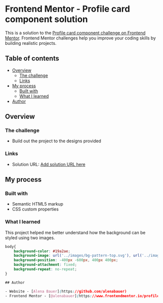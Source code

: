 # Frontend Mentor - Profile card component solution

This is a solution to the [Profile card component challenge on Frontend Mentor](https://www.frontendmentor.io/challenges/profile-card-component-cfArpWshJ). Frontend Mentor challenges help you improve your coding skills by building realistic projects. 

## Table of contents

- [Overview](#overview)
  - [The challenge](#the-challenge)
  - [Links](#links)
- [My process](#my-process)
  - [Built with](#built-with)
  - [What I learned](#what-i-learned)
- [Author](#author)

## Overview

### The challenge

- Build out the project to the designs provided

### Links

- Solution URL: [Add solution URL here](https://github.com/alenabauer/frontendmentor/challenge00/index.html)

## My process

### Built with

- Semantic HTML5 markup
- CSS custom properties

### What I learned

This project helped me better understand how the background can be styled using two images.

```css
body{
    background-color: #19a2ae;
    background-image: url('../images/bg-pattern-top.svg'), url('../images/bg-pattern-bottom.svg');
    background-position: -400px -600px, 400px 400px;
    background-attachment: fixed;
    background-repeat: no-repeat;
}

## Author

- Website - [Alena Bauer](https://github.com/alenabauer)
- Frontend Mentor - [@alenabauer](https://www.frontendmentor.io/profile/alenabauer)
